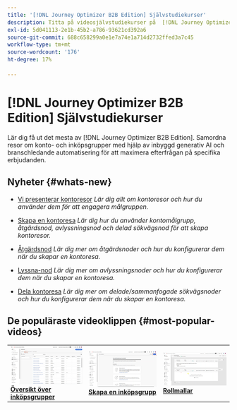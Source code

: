 ```yaml
---
title: '[!DNL Journey Optimizer B2B Edition] Självstudiekurser'
description: Titta på videosjälvstudiekurser på  [!DNL Journey Optimizer B2B Edition]. Förbättra er förståelse för hur ni kan samordna kontouppgifter och köpa gruppresor med mera.
exl-id: 5d041113-2e1b-45b2-a786-93621cd392a6
source-git-commit: 688c658299a0e1e7a74e1a714d2732ffed3a7c45
workflow-type: tm+mt
source-wordcount: '176'
ht-degree: 17%

---
```


# [!DNL Journey Optimizer B2B Edition] Självstudiekurser

Lär dig få ut det mesta av [!DNL Journey Optimizer B2B Edition]. Samordna resor om konto- och inköpsgrupper med hjälp av inbyggd generativ AI och branschledande automatisering för att maximera efterfrågan på specifika erbjudanden.

## Nyheter {#whats-new}

* [Vi presenterar kontoresor](/help/account-journeys/introducing-account-journeys.md)
  _Lär dig allt om kontoresor och hur du använder dem för att engagera målgruppen._

* [Skapa en kontoresa](/help/account-journeys/create-an-account-journey.md)
  _Lär dig hur du använder kontomålgrupp, åtgärdsnod, avlyssningsnod och delad sökvägsnod för att skapa kontoresor._

* [Åtgärdsnod](/help/account-journeys/journey-nodes/action-node.md)
  _Lär dig mer om åtgärdsnoder och hur du konfigurerar dem när du skapar en kontoresa._

* [Lyssna-nod](/help/account-journeys/journey-nodes/listen-node.md)
  _Lär dig mer om avlyssningsnoder och hur du konfigurerar dem när du skapar en kontoresa._

* [Dela kontoresa](/help/account-journeys/journey-nodes/split-account-journey.md)
  _Lär dig mer om delade/sammanfogade sökvägsnoder och hur du konfigurerar dem när du skapar en kontoresa._

## De populäraste videoklippen {#most-popular-videos}

<table>
<tr>
<td>
<a href="/help/buying-groups/buying-groups-overview.md"><img alt="miniatyrbild för videon&quot;Översikt över inköpsgrupper&quot;" src="assets/buying-groups-overview.png"></a>
<div><a href="/help/buying-groups/buying-groups-overview.md"><strong>Översikt över inköpsgrupper</strong></a></div>
</td>
<td>
<a href="/help/buying-groups/create-a-buying-group.md"><img alt="miniatyrbild för videon&quot;Skapa en inköpsgrupp&quot;" src="assets/create-a-buying-group.png"></a>
<div><a href="/help/buying-groups/create-a-buying-group.md"><strong>Skapa en inköpsgrupp</strong></a></div>
</td>
<td>
<a href="/help/buying-groups/role-templates.md"><img alt="miniatyrbild för videon Rollmallar" src="assets/role-templates.png" /></a>
<div><a href="/help/buying-groups/role-templates.md"><strong>Rollmallar</strong></a></div>
</td>
</tr>
</table>
